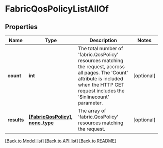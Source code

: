 # FabricQosPolicyListAllOf

## Properties
Name | Type | Description | Notes
------------ | ------------- | ------------- | -------------
**count** | **int** | The total number of &#39;fabric.QosPolicy&#39; resources matching the request, accross all pages. The &#39;Count&#39; attribute is included when the HTTP GET request includes the &#39;$inlinecount&#39; parameter. | [optional] 
**results** | [**[FabricQosPolicy], none_type**](FabricQosPolicy.md) | The array of &#39;fabric.QosPolicy&#39; resources matching the request. | [optional] 

[[Back to Model list]](../README.md#documentation-for-models) [[Back to API list]](../README.md#documentation-for-api-endpoints) [[Back to README]](../README.md)


